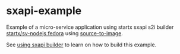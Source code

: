 # sxapi-example

Example of a micro-service application using startx sxapi s2i builder [startx/sv-nodejs fedora](https://hub.docker.com/r/startx/sxapi) using [source-to-image](https://github.com/openshift/source-to-image).

See [using sxapi builder](https://github.com/startxfr/sxapi-core/blob/master/README.md#using-this-image-as-s2i-builder) to learn on how to build this example.